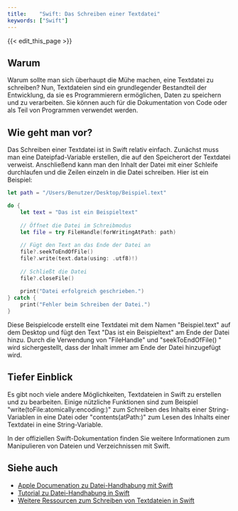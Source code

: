 ```yaml
---
title:    "Swift: Das Schreiben einer Textdatei"
keywords: ["Swift"]
---
```


{{< edit_this_page >}}

## Warum

Warum sollte man sich überhaupt die Mühe machen, eine Textdatei zu schreiben? Nun, Textdateien sind ein grundlegender Bestandteil der Entwicklung, da sie es Programmierern ermöglichen, Daten zu speichern und zu verarbeiten. Sie können auch für die Dokumentation von Code oder als Teil von Programmen verwendet werden.

## Wie geht man vor?

Das Schreiben einer Textdatei ist in Swift relativ einfach. Zunächst muss man eine Dateipfad-Variable erstellen, die auf den Speicherort der Textdatei verweist. Anschließend kann man den Inhalt der Datei mit einer Schleife durchlaufen und die Zeilen einzeln in die Datei schreiben. Hier ist ein Beispiel:

```Swift
let path = "/Users/Benutzer/Desktop/Beispiel.text"

do {
    let text = "Das ist ein Beispieltext"
    
    // Öffnet die Datei im Schreibmodus
    let file = try FileHandle(forWritingAtPath: path)
    
    // Fügt den Text an das Ende der Datei an
    file?.seekToEndOfFile()
    file?.write(text.data(using: .utf8)!)
    
    // Schließt die Datei
    file?.closeFile()
    
    print("Datei erfolgreich geschrieben.")
} catch {
    print("Fehler beim Schreiben der Datei.")
}
```

Diese Beispielcode erstellt eine Textdatei mit dem Namen "Beispiel.text" auf dem Desktop und fügt den Text "Das ist ein Beispieltext" am Ende der Datei hinzu. Durch die Verwendung von "FileHandle" und "seekToEndOfFile() " wird sichergestellt, dass der Inhalt immer am Ende der Datei hinzugefügt wird.

## Tiefer Einblick

Es gibt noch viele andere Möglichkeiten, Textdateien in Swift zu erstellen und zu bearbeiten. Einige nützliche Funktionen sind zum Beispiel "write(toFile:atomically:encoding:)" zum Schreiben des Inhalts einer String-Variablen in eine Datei oder "contents(atPath:)" zum Lesen des Inhalts einer Textdatei in eine String-Variable.

In der offiziellen Swift-Dokumentation finden Sie weitere Informationen zum Manipulieren von Dateien und Verzeichnissen mit Swift.

## Siehe auch

- [Apple Documenation zu Datei-Handhabung mit Swift](https://developer.apple.com/documentation/foundation/filehandle)
- [Tutorial zu Datei-Handhabung in Swift](https://developer.apple.com/tutorials/swift4/files/)
- [Weitere Ressourcen zum Schreiben von Textdateien in Swift](https://www.hackingwithswift.com/example-code/system/how-to-write-to-a-file-in-the-documents-directory)